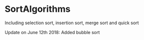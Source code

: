 # SortAlgorithms

Including selection sort, insertion sort, merge sort and quick sort

Update on June 12th 2018:
Added bubble sort
